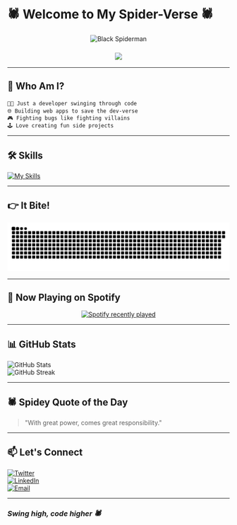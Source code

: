 # 🕷️ Welcome to My Spider-Verse 🕷️

<div align="center">
  <img src="https://i.pinimg.com/originals/4e/71/13/4e71132d7761934a1f49950d7d79d517.gif" alt="Black Spiderman" width="800" />
</div>

###

<div align="center">
  <img src="https://profile-counter.glitch.me/allainnnn/count.svg?" />
</div>

---

## 🧠 Who Am I?

```bash
👨‍💻 Just a developer swinging through code
🌐 Building web apps to save the dev-verse
🎮 Fighting bugs like fighting villains
🕹️ Love creating fun side projects
```

---

## 🛠️ Skills

[![My Skills](https://skillicons.dev/icons?i=html,css,javascript,bootstrap,mysql,nextjs,php,vscode,tailwind,ts&theme=light)](https://skillicons.dev)

---

## 👉 It Bite!

<img src="https://raw.githubusercontent.com/allainnnn/allainnnn/output/snake.svg" alt="Snake animation" />

---

## 🎵 Now Playing on Spotify

<div align="center">
  <a href="https://open.spotify.com/user/31sks6da5q75zvc55cqz7q544ag4">
    <img src="https://spotify-recently-played-readme.vercel.app/api?user=31sks6da5q75zvc55cqz7q544ag4&count=3&unique=true" alt="Spotify recently played" />
  </a>
</div>

---

## 📊 GitHub Stats

![GitHub Stats](https://github-readme-stats.vercel.app/api?username=allainnnn&show_icons=true&theme=dark)  
![GitHub Streak](https://github-readme-streak-stats.herokuapp.com/?user=allainnnn&theme=dark)

---

## 🕷️ Spidey Quote of the Day

> "With great power, comes great responsibility."

---

## 📫 Let's Connect

[![Twitter](https://img.shields.io/badge/twitter-%231DA1F2.svg?style=for-the-badge&logo=twitter&logoColor=white)](https://twitter.com/yourhandle)  
[![LinkedIn](https://img.shields.io/badge/linkedin-%230077B5.svg?style=for-the-badge&logo=linkedin&logoColor=white)](https://linkedin.com/in/yourprofile)  
[![Email](https://img.shields.io/badge/email-D14836?style=for-the-badge&logo=gmail&logoColor=white)](mailto:your.email@example.com)

---

### _Swing high, code higher 🕷️_
